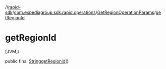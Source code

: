 //[rapid-sdk](../../../index.md)/[com.expediagroup.sdk.rapid.operations](../index.md)/[GetRegionOperationParams](index.md)/[getRegionId](get-region-id.md)

# getRegionId

[JVM]\

public final [String](https://docs.oracle.com/javase/8/docs/api/java/lang/String.html)[getRegionId](get-region-id.md)()
